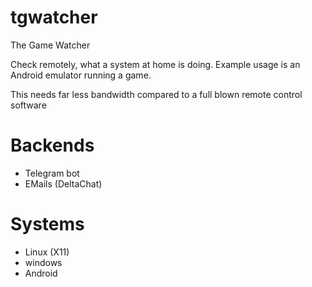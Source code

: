# tgwatcher 

The Game Watcher

Check remotely, what a system at home is doing.
Example usage is an Android emulator running a game.

This needs far less bandwidth compared to a full blown remote control software


# Backends

* Telegram bot
* EMails (DeltaChat)

# Systems

* Linux (X11)
* windows
* Android

